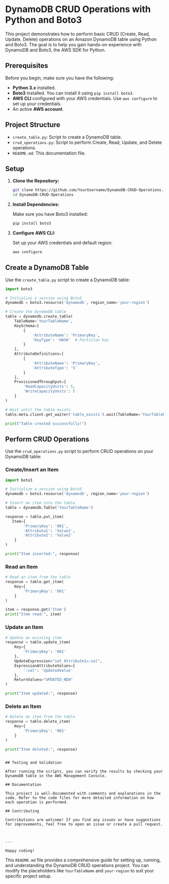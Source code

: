 
# DynamoDB CRUD Operations with Python and Boto3

This project demonstrates how to perform basic CRUD (Create, Read, Update, Delete) operations on an Amazon DynamoDB table using Python and Boto3. The goal is to help you gain hands-on experience with DynamoDB and Boto3, the AWS SDK for Python.

## Prerequisites

Before you begin, make sure you have the following:

- **Python 3.x** installed.
- **Boto3** installed. You can install it using `pip install boto3`.
- **AWS CLI** configured with your AWS credentials. Use `aws configure` to set up your credentials.
- An active **AWS account**.

## Project Structure

- `create_table.py`: Script to create a DynamoDB table.
- `crud_operations.py`: Script to perform Create, Read, Update, and Delete operations.
- `README.md`: This documentation file.

## Setup

1. **Clone the Repository:**

   ```bash
   git clone https://github.com/YourUsername/DynamoDB-CRUD-Operations.git
   cd DynamoDB-CRUD-Operations
   ```

2. **Install Dependencies:**

   Make sure you have Boto3 installed:

   ```bash
   pip install boto3
   ```

3. **Configure AWS CLI:**

   Set up your AWS credentials and default region:

   ```bash
   aws configure
   ```

## Create a DynamoDB Table

Use the `create_table.py` script to create a DynamoDB table:

```python
import boto3

# Initialize a session using Boto3
dynamodb = boto3.resource('dynamodb', region_name='your-region')

# Create the DynamoDB table
table = dynamodb.create_table(
    TableName='YourTableName',
    KeySchema=[
        {
            'AttributeName': 'PrimaryKey',
            'KeyType': 'HASH'  # Partition key
        }
    ],
    AttributeDefinitions=[
        {
            'AttributeName': 'PrimaryKey',
            'AttributeType': 'S'
        }
    ],
    ProvisionedThroughput={
        'ReadCapacityUnits': 5,
        'WriteCapacityUnits': 5
    }
)

# Wait until the table exists
table.meta.client.get_waiter('table_exists').wait(TableName='YourTableName')

print("Table created successfully!")
```

## Perform CRUD Operations

Use the `crud_operations.py` script to perform CRUD operations on your DynamoDB table:

### Create/Insert an Item

```python
import boto3

# Initialize a session using Boto3
dynamodb = boto3.resource('dynamodb', region_name='your-region')

# Insert an item into the table
table = dynamodb.Table('YourTableName')

response = table.put_item(
   Item={
        'PrimaryKey': '001',
        'Attribute1': 'Value1',
        'Attribute2': 'Value2'
    }
)

print("Item inserted:", response)
```

### Read an Item

```python
# Read an item from the table
response = table.get_item(
    Key={
        'PrimaryKey': '001'
    }
)

item = response.get('Item')
print("Item read:", item)
```

### Update an Item

```python
# Update an existing item
response = table.update_item(
    Key={
        'PrimaryKey': '001'
    },
    UpdateExpression="set Attribute1=:val",
    ExpressionAttributeValues={
        ':val': 'UpdatedValue'
    },
    ReturnValues="UPDATED_NEW"
)

print("Item updated:", response)
```

### Delete an Item

```python
# Delete an item from the table
response = table.delete_item(
    Key={
        'PrimaryKey': '001'
    }
)

print("Item deleted:", response)
```

```

## Testing and Validation

After running the scripts, you can verify the results by checking your DynamoDB table in the AWS Management Console.

## Documentation

This project is well-documented with comments and explanations in the code. Refer to the code files for more detailed information on how each operation is performed.

## Contributing

Contributions are welcome! If you find any issues or have suggestions for improvements, feel free to open an issue or create a pull request.



---

Happy coding!
```

This `README.md` file provides a comprehensive guide for setting up, running, and understanding the DynamoDB CRUD operations project. You can modify the placeholders like `YourTableName` and `your-region` to suit your specific project setup.